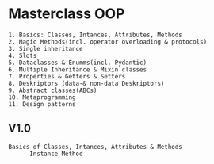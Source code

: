 # Masterclass OOP 

    1. Basics: Classes, Intances, Attributes, Methods 
    2. Magic Methods(incl. operator overloading & protocols) 
    3. Single inheritance 
    4. Slots
    5. Dataclasses & Enumms(incl. Pydantic)
    6. Multiple Inheritance & Mixin classes
    7. Properties & Getters & Setters 
    8. Deskriptors (data-& non-data Deskriptors) 
    9. Abstract classes(ABCs)
    10. Metaprogramming 
    11. Design patterns 


## V1.0 

    Basics of Classes, Intances, Attributes & Methods
        - Instance Method 